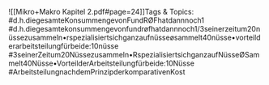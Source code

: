 
![[Mikro+Makro Kapitel 2.pdf#page=24]]Tags & Topics:
   #d.h.diegesamteKonsummengevonFundRØFhatdannnoch1
   #d.h.diegesamtekonsummengevonfundrøfhatdannnoch1/3seinerzeitum20nüssezusammeln•rspezialisiertsichganzaufnüsseøsammelt40nüsse•vorteilderarbeitsteilungfürbeide:10nüsse
   #3seinerZeitum20Nüssezusammeln•RspezialisiertsichganzaufNüsseØSammelt40Nüsse•VorteilderArbeitsteilungfürbeide:10Nüsse
   #ArbeitsteilungnachdemPrinzipderkomparativenKost